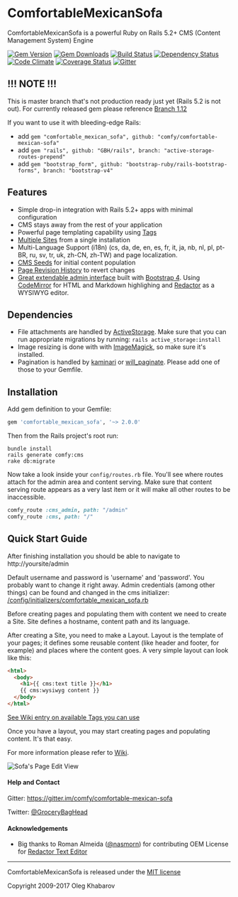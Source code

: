 # ComfortableMexicanSofa

ComfortableMexicanSofa is a powerful Ruby on Rails 5.2+ CMS (Content Management System) Engine

[![Gem Version](https://img.shields.io/gem/v/comfortable_mexican_sofa.svg?style=flat)](http://rubygems.org/gems/comfortable_mexican_sofa)
[![Gem Downloads](https://img.shields.io/gem/dt/comfortable_mexican_sofa.svg?style=flat)](http://rubygems.org/gems/comfortable_mexican_sofa)
[![Build Status](https://img.shields.io/travis/comfy/comfortable-mexican-sofa.svg?branch=master&style=flat)](https://travis-ci.org/comfy/comfortable-mexican-sofa)
[![Dependency Status](https://img.shields.io/gemnasium/comfy/comfortable-mexican-sofa.svg?style=flat)](https://gemnasium.com/comfy/comfortable-mexican-sofa)
[![Code Climate](https://img.shields.io/codeclimate/github/comfy/comfortable-mexican-sofa.svg?style=flat)](https://codeclimate.com/github/comfy/comfortable-mexican-sofa)
[![Coverage Status](https://img.shields.io/coveralls/comfy/comfortable-mexican-sofa.svg?style=flat)](https://coveralls.io/r/comfy/comfortable-mexican-sofa?branch=master)
[![Gitter](https://badges.gitter.im/comfy/comfortable-mexican-sofa.svg)](https://gitter.im/comfy/comfortable-mexican-sofa)

## !!! NOTE !!!

This is master branch that's not production ready just yet (Rails 5.2 is not out).
For currently released gem please reference [Branch 1.12](https://github.com/comfy/comfortable-mexican-sofa/tree/1.12)

If you want to use it with bleeding-edge Rails:

* add `gem "comfortable_mexican_sofa", github: "comfy/comfortable-mexican-sofa"`
* add `gem "rails", github: "GBH/rails", branch: "active-storage-routes-prepend"`
* add `gem "bootstrap_form", github: "bootstrap-ruby/rails-bootstrap-forms", branch: "bootstrap-v4"`

## Features

* Simple drop-in integration with Rails 5.2+ apps with minimal configuration
* CMS stays away from the rest of your application
* Powerful page templating capability using [Tags](https://github.com/comfy/comfortable-mexican-sofa/wiki/Tags)
* [Multiple Sites](https://github.com/comfy/comfortable-mexican-sofa/wiki/Sites) from a single installation
* Multi-Language Support (i18n) (cs, da, de, en, es, fr, it, ja, nb, nl, pl, pt-BR, ru, sv, tr, uk, zh-CN, zh-TW) and page localization.
* [CMS Seeds](https://github.com/comfy/comfortable-mexican-sofa/wiki/Working-with-CMS-fixtures) for initial content population
* [Page Revision History](https://github.com/comfy/comfortable-mexican-sofa/wiki/Revisions) to revert changes
* [Great extendable admin interface](https://github.com/comfy/comfortable-mexican-sofa/wiki/Reusing-sofa%27s-admin-area) built with [Bootstrap 4](http://getbootstrap.com). Using [CodeMirror](http://codemirror.net/) for HTML and Markdown highlighing and [Redactor](http://imperavi.com/redactor) as a WYSIWYG editor.

## Dependencies

* File attachments are handled by [ActiveStorage](https://github.com/rails/rails/tree/master/activestorage). Make sure that you can run appropriate migrations by running: `rails active_storage:install`
* Image resizing is done with with [ImageMagick](http://www.imagemagick.org/script/download.php), so make sure it's installed.
* Pagination is handled by [kaminari](https://github.com/amatsuda/kaminari) or [will_paginate](https://github.com/mislav/will_paginate). Please add one of those to your Gemfile.

## Installation

Add gem definition to your Gemfile:

```ruby
gem 'comfortable_mexican_sofa', '~> 2.0.0'
```

Then from the Rails project's root run:

    bundle install
    rails generate comfy:cms
    rake db:migrate

Now take a look inside your `config/routes.rb` file. You'll see where routes attach for the admin area and content serving. Make sure that content serving route appears as a very last item or it will make all other routes to be inaccessible.

```ruby
comfy_route :cms_admin, path: "/admin"
comfy_route :cms, path: "/"
```

## Quick Start Guide

After finishing installation you should be able to navigate to http://yoursite/admin

Default username and password is 'username' and 'password'. You probably want to change it right away. Admin credentials (among other things) can be found and changed in the cms initializer: [/config/initializers/comfortable\_mexican\_sofa.rb](https://github.com/comfy/comfortable-mexican-sofa/blob/master/config/initializers/comfortable_mexican_sofa.rb)

Before creating pages and populating them with content we need to create a Site. Site defines a hostname, content path and its language.

After creating a Site, you need to make a Layout. Layout is the template of your pages; it defines some reusable content (like header and footer, for example) and places where the content goes. A very simple layout can look like this:

```html
<html>
  <body>
    <h1>{{ cms:text title }}</h1>
    {{ cms:wysiwyg content }}
  </body>
</html>
```

[See Wiki entry on available Tags you can use](https://github.com/comfy/comfortable-mexican-sofa/wiki/Tags)

Once you have a layout, you may start creating pages and populating content. It's that easy.

For more information please refer to [Wiki](https://github.com/comfy/comfortable-mexican-sofa/wiki).

![Sofa's Page Edit View](https://github.com/comfy/comfortable-mexican-sofa/raw/master/doc/preview.png)

#### Help and Contact

Gitter: https://gitter.im/comfy/comfortable-mexican-sofa

Twitter: [@GroceryBagHead](https://twitter.com/grocerybaghead)

#### Acknowledgements

* Big thanks to Roman Almeida ([@nasmorn](https://github.com/nasmorn)) for contributing OEM License for [Redactor Text Editor](http://imperavi.com/redactor)

---

ComfortableMexicanSofa is released under the [MIT license](https://github.com/comfy/comfortable-mexican-sofa/raw/master/LICENSE)

Copyright 2009-2017 Oleg Khabarov
